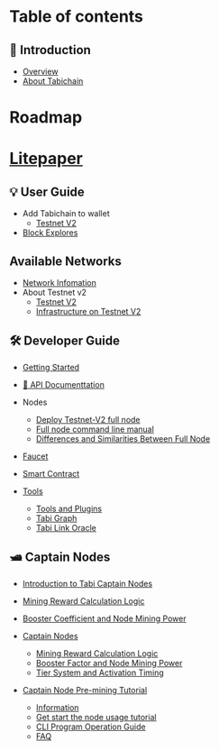 # Table of contents

## 📝 Introduction
* [Overview](README.md)
* [About Tabichain](about-tabichain.md)

# Roadmap

# [Litepaper](empty.md)

## 💡 User Guide
* Add Tabichain to wallet
  * [Testnet V2](testnet-v2/how-to-add-tabi-testnet-v2-to-metamask.md)
* [Block Explores](block-explores.md)

## Available Networks
* [Network Infomation](available-networks/network-information.md)  
* About Testnet v2
  * [Testnet V2](testnet-v2/README.md)
  * [Infrastructure on Testnet V2](testnet-v2/infra-on-testnet-v2.md)

## 🛠 Developer Guide
* [Getting Started](getting-started.md)
* [🌱 API Documenttation]((testnet-v2/for-developer.md))
* Nodes
  * [Deploy Testnet-V2 full node](testnet-v2/deploy.md)
  * [Full node command line manual](testnet-v2/full-node-command-line-mannual.md)
  * [Differences and Similarities Between Full Node](testnet-v2/differences-and-similarities-between-full-node.md)
* [Faucet](faucet.md)
* [Smart Contract](smart-contract.md)

* [Tools](tools/README.md)
  * [Tools and Plugins](tools/tools-and-plugins.md)
  * [Tabi Graph](tools/tabi-graph.md)
  * [Tabi Link Oracle](tools/tabi-link-oracle.md)


## 🛥 Captain Nodes
* [Introduction to Tabi Captain Nodes](captain-nodes/introduction-to-tabi-captain-nodes.md)
* [Mining Reward Calculation Logic](captain-nodes/mining-reward-calculation-logic.md)
* [Booster Coefficient and Node Mining Power](captain-nodes/booster-coefficient-and-node-mining-power.md)

* [Captain Nodes](captain-node/README.md)
  * [Mining Reward Calculation Logic](captain-node/mining-reward-calculation-logic.md)
  * [Booster Factor and Node Mining Power](captain-node/booster-factor-and-node-mining-power.md)
  * [Tier System and Activation Timing](captain-node/tier-system-and-activation-timing.md)

* [Captain Node Pre-mining Tutorial](captain-node-pre-mining-tutorial/README.md)
  * [Information](captain-node-pre-mining-tutorial/information.md)
  * [Get start the node usage tutorial](captain-node-pre-mining-tutorial/get-start-the-node-usage-tutorial.md)
  * [CLI Program Operation Guide](captain-node-pre-mining-tutorial/cli-program-operation-guide.md)
  * [FAQ](captain-node-pre-mining-tutorial/faq.md)